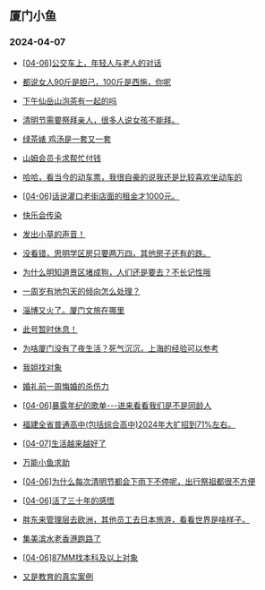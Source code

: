 ## 厦门小鱼 
### 2024-04-07

+ [[04-06]公交车上，年轻人与老人的对话](http://bbs.xmfish.com/read-htm-tid-18171387.html)

+ [都说女人90斤是妲己，100斤是西施，你呢](http://bbs.xmfish.com/read-htm-tid-18171405.html)

+ [下午仙岳山泡茶有一起的吗](http://bbs.xmfish.com/read-htm-tid-18171417.html)

+ [清明节需要祭拜亲人，很多人说女孩不能拜。](http://bbs.xmfish.com/read-htm-tid-18171518.html)

+ [绿茶婊 鸡汤是一套又一套](http://bbs.xmfish.com/read-htm-tid-18171512.html)

+ [山姆会员卡求帮忙付钱](http://bbs.xmfish.com/read-htm-tid-18171503.html)

+ [哈哈，看当今的动车票，我很自豪的说我还是比较喜欢坐动车的](http://bbs.xmfish.com/read-htm-tid-18171505.html)

+ [[04-06]话说灌口老街店面的租金才1000元。](http://bbs.xmfish.com/read-htm-tid-18171439.html)

+ [快乐会传染](http://bbs.xmfish.com/read-htm-tid-18171527.html)

+ [发出小草的声音！](http://bbs.xmfish.com/read-htm-tid-18171502.html)

+ [没看错，思明学区房只要两万四，其他房子还有的跌。](http://bbs.xmfish.com/read-htm-tid-18171623.html)

+ [为什么明知道景区堵成狗，人们还是要去？不长记性哦](http://bbs.xmfish.com/read-htm-tid-18171610.html)

+ [一周岁有地包天的倾向怎么处理？](http://bbs.xmfish.com/read-htm-tid-18171443.html)

+ [淄博又火了。厦门文旅在哪里](http://bbs.xmfish.com/read-htm-tid-18171510.html)

+ [此号暂时休息！](http://bbs.xmfish.com/read-htm-tid-18171680.html)

+ [为啥厦门没有了夜生活？死气沉沉，上海的经验可以参考](http://bbs.xmfish.com/read-htm-tid-18171682.html)

+ [我姐找对象](http://bbs.xmfish.com/read-htm-tid-18171516.html)

+ [婚礼前一周悔婚的杀伤力](http://bbs.xmfish.com/read-htm-tid-18171771.html)

+ [[04-06]暴露年纪的歌单---进来看看我们是不是同龄人](http://bbs.xmfish.com/read-htm-tid-18171547.html)

+ [福建全省普通高中(包括综合高中)2024年大扩招到71%左右。](http://bbs.xmfish.com/read-htm-tid-18171657.html)

+ [[04-07]生活越来越好了](http://bbs.xmfish.com/read-htm-tid-18171797.html)

+ [万能小鱼求助](http://bbs.xmfish.com/read-htm-tid-18171528.html)

+ [[04-06]为什么每次清明节都会下雨下不停呢，出行祭祖都很不方便](http://bbs.xmfish.com/read-htm-tid-18171710.html)

+ [[04-06]活了三十年的感悟](http://bbs.xmfish.com/read-htm-tid-18171656.html)

+ [胖东来管理层去欧洲，其他员工去日本旅游，看看世界是啥样子。](http://bbs.xmfish.com/read-htm-tid-18171669.html)

+ [集美滨水老香港跑路了](http://bbs.xmfish.com/read-htm-tid-18171895.html)

+ [[04-06]87MM找本科及以上对象](http://bbs.xmfish.com/read-htm-tid-18171650.html)

+ [又是教育的真实案例](http://bbs.xmfish.com/read-htm-tid-18171704.html)

